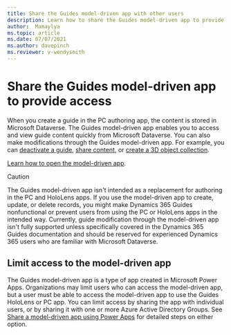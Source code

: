 ```yaml
---
title: Share the Guides model-driven app with other users
description: Learn how to share the Guides model-driven app to provide access to other team members.
author:  Mamaylya
ms.topic: article
ms.date: 07/07/2021
ms.author: davepinch
ms.reviewer: v-wendysmith
---
```

<!-- This article could be a redirect to the article below with the term "App" updated to "Guides model-driven app".   A better solution will have to be found to "customize" core power apps support documents to address the specific D365 Guides user experience.  
https://learn.microsoft.com/powerapps/user/assign-or-share-records -->

# Share the Guides model-driven app to provide access

When you create a guide in the PC authoring app, the content is stored in Microsoft Dataverse. The Guides model-driven app enables you to access and view guide content quickly from Microsoft Dataverse. You can also make modifications through the Guides model-driven app. For example, you can [deactivate a guide](admin-deactivate-guide.md), [share content](admin-access-teams.md), or [create a 3D object collection](workflow-example-2.md). 

[Learn how to open the model-driven app](open-model-driven-app.md).

> [!CAUTION] 
> The Guides model-driven app isn't intended as a replacement for authoring in the PC and HoloLens apps. If you use the model-driven app to create, update, or delete records, you might make Dynamics 365 Guides nonfunctional or prevent users from using the PC or HoloLens apps in the intended way. Currently, guide modification through the model-driven app isn't fully supported unless specifically covered in the Dynamics 365 Guides documentation and should be reserved for experienced Dynamics 365 users who are familiar with Microsoft Dataverse.

## Limit access to the model-driven app

The Guides model-driven app is a type of app created in Microsoft Power Apps.  Organizations may limit users who can access the model-driven app, but a user must be able to access the model-driven app to use the Guides HoloLens or PC app.  You can limit access by sharing the app with individual users, or by sharing it with one or more Azure Active Directory Groups. See [Share a model-driven app using Power Apps](/powerapps/maker/model-driven-apps/share-model-driven-app) for detailed steps on either option. 
